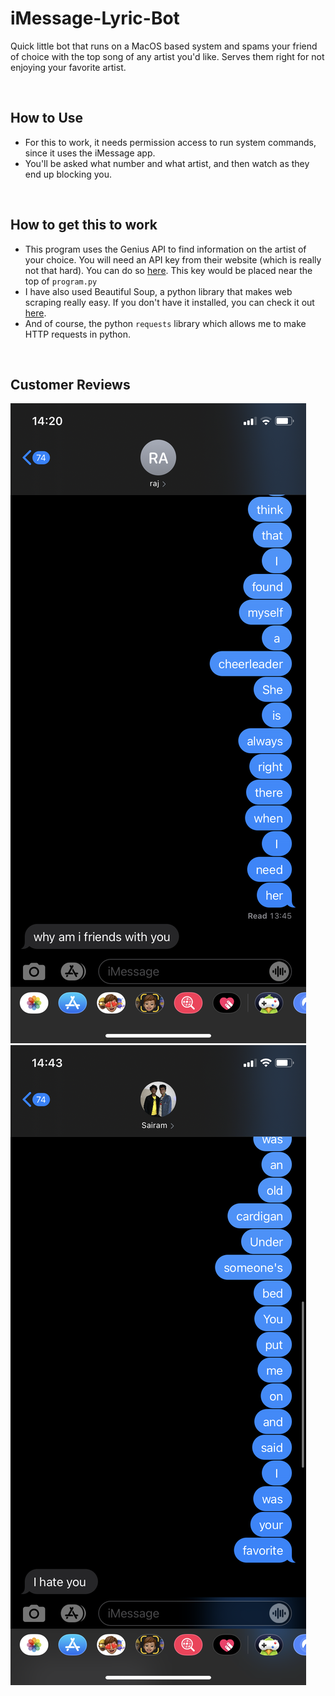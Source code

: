 # iMessage-Lyric-Bot

Quick little bot that runs on a MacOS based system and spams your friend of choice with the top song of any artist you'd like. Serves them right for not enjoying your favorite artist.

<br>

## How to Use

- For this to work, it needs permission access to run system commands, since it uses the iMessage app.
- You'll be asked what number and what artist, and then watch as they end up blocking you.

<br>

## How to get this to work

- This program uses the Genius API to find information on the artist of your choice. You will need an API key from their website (which is really not that hard). You can do so [here](https://docs.genius.com/#/getting-started-h1). This key would be placed near the top of ```program.py```
- I have also used Beautiful Soup, a python library that makes web scraping really easy. If you don't have it installed, you can check it out [here](https://pypi.org/project/beautifulsoup4/).
- And of course, the python ```requests``` library which allows me to make HTTP requests in python.

<br>

## Customer Reviews

![](./a.png)
![](./b.png)
